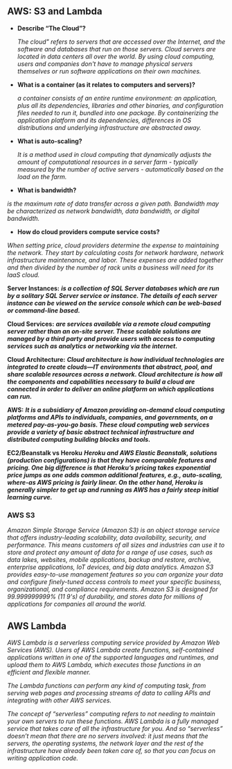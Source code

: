 ## AWS: S3 and Lambda

- **Describe “The Cloud”?** 

    *The cloud" refers to servers that are accessed over the Internet, and the software and databases that run on those servers. Cloud servers are located in data centers all over the world. By using cloud computing, users and companies don't have to manage physical servers themselves or run software applications on their own machines.*

- **What is a container (as it relates to computers and servers)?**

  *a container consists of an entire runtime environment: an application, plus all its dependencies, libraries and other binaries, and configuration files needed to run it, bundled into one package. By containerizing the application platform and its dependencies, differences in OS distributions and underlying infrastructure are abstracted away.*


- **What is auto-scaling?**

   *It is a method used in cloud computing that dynamically adjusts the amount of computational resources in a server farm - typically measured by the number of active servers - automatically based on the load on the farm.*

- **What is bandwidth?**

 *is the maximum rate of data transfer across a given path. Bandwidth may be characterized as network bandwidth, data bandwidth, or digital bandwidth.*

 - **How do cloud providers compute service costs?** 

  *When setting price, cloud providers determine the expense to maintaining the network. They start by calculating costs for network hardware, network infrastructure maintenance, and labor. These expenses are added together and then divided by the number of rack units a business will need for its IaaS cloud.*


**Server Instances:** ***is a collection of SQL Server databases which are run by a solitary SQL Server service or instance. The details of each server instance can be viewed on the service console which can be web-based or command-line based.***

**Cloud Services:** ***are services available via a remote cloud computing server rather than an on-site server. These scalable solutions are managed by a third party and provide users with access to computing services such as analytics or networking via the internet.***


**Cloud Architecture:** ***Cloud architecture is how individual technologies are integrated to create clouds—IT environments that abstract, pool, and share scalable resources across a network. Cloud architecture is how all the components and capabilities necessary to build a cloud are connected in order to deliver an online platform on which applications can run.***


**AWS:** ***It is a subsidiary of Amazon providing on-demand cloud computing platforms and APIs to individuals, companies, and governments, on a metered pay-as-you-go basis. These cloud computing web services provide a variety of basic abstract technical infrastructure and distributed computing building blocks and tools.***


**EC2/Beanstalk vs Heroku** ***Heroku and AWS Elastic Beanstalk, solutions (production configurations) is that they have comparable features and pricing. One big difference is that Heroku’s pricing takes exponential price jumps as one adds common additional features, e.g., auto-scaling, where-as AWS pricing is fairly linear. On the other hand, Heroku is generally simpler to get up and running as AWS has a fairly steep initial learning curve.***


### AWS S3

*Amazon Simple Storage Service (Amazon S3) is an object storage service that offers industry-leading scalability, data availability, security, and performance. This means customers of all sizes and industries can use it to store and protect any amount of data for a range of use cases, such as data lakes, websites, mobile applications, backup and restore, archive, enterprise applications, IoT devices, and big data analytics. Amazon S3 provides easy-to-use management features so you can organize your data and configure finely-tuned access controls to meet your specific business, organizational, and compliance requirements. Amazon S3 is designed for 99.999999999% (11 9's) of durability, and stores data for millions of applications for companies all around the world.*


## AWS Lambda

*AWS Lambda is a serverless computing service provided by Amazon Web Services (AWS). Users of AWS Lambda create functions, self-contained applications written in one of the supported languages and runtimes, and upload them to AWS Lambda, which executes those functions in an efficient and flexible manner.*

*The Lambda functions can perform any kind of computing task, from serving web pages and processing streams of data to calling APIs and integrating with other AWS services.*

*The concept of “serverless” computing refers to not needing to maintain your own servers to run these functions. AWS Lambda is a fully managed service that takes care of all the infrastructure for you. And so “serverless” doesn’t mean that there are no servers involved: it just means that the servers, the operating systems, the network layer and the rest of the infrastructure have already been taken care of, so that you can focus on writing application code.*
